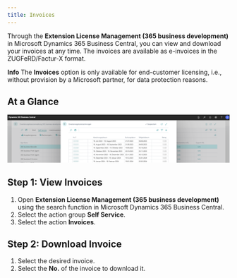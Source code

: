 ```yaml
---
title: Invoices
---
```

Through the **Extension License Management (365 business development)** in Microsoft Dynamics 365 Business Central, you can view and download your invoices at any time. The invoices are available as e-invoices in the ZUGFeRD/Factur-X format.

<div class="alert alert-info">
    <i class="fa-duotone fa-thin fa-lightbulb fa-lg"></i>
    <strong>Info</strong> The <strong>Invoices</strong> option is only available for end-customer licensing, i.e., without provision by a Microsoft partner, for data protection reasons.
</div>

## At a Glance

![Invoice Overview](/assets/images/licensing/ae042595-fa7f-434f-841c-95eea465d524.png)

## Step 1: View Invoices

1. Open **Extension License Management (365 business development)** using the search function in Microsoft Dynamics 365 Business Central.
2. Select the action group **Self Service**.
3. Select the action **Invoices**.

## Step 2: Download Invoice

1. Select the desired invoice.
2. Select the **No.** of the invoice to download it.

